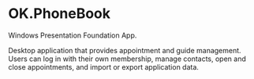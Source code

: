 # OK.PhoneBook
Windows Presentation Foundation App.

Desktop application that provides appointment and guide management. Users can log in with their own membership, manage contacts, open and close appointments, and import or export application data.